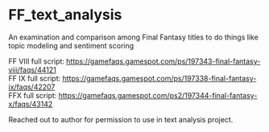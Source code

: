 # FF_text_analysis
An examination and comparison among Final Fantasy titles to do things like topic modeling and sentiment scoring

FF VIII full script: https://gamefaqs.gamespot.com/ps/197343-final-fantasy-viii/faqs/44121 \
FF IX full script: https://gamefaqs.gamespot.com/ps/197338-final-fantasy-ix/faqs/42207 \
FFX full script: https://gamefaqs.gamespot.com/ps2/197344-final-fantasy-x/faqs/43142

Reached out to author for permission to use in text analysis project.

